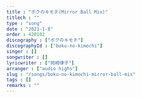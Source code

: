```yaml
---
title : "ボクのキモチ(Mirror Ball Mix)"
titlech : ""
type : "song"
date : "2021-1-8"
order : 420102
discography : ["ボクのキモチ"]
discographyId : ["boku-no-kimochi"]
singer : []
songwriter : []
lyricwriter : ["岡崎律子"]
arranger : ["audio highs"]
slug : "/songs/boku-no-kimochi-mirror-ball-mix"
tags : []
remarks : ""
---
```


